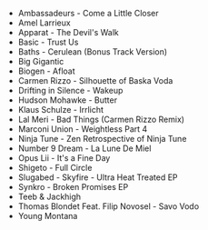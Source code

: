 * Ambassadeurs - Come a Little Closer
* Amel Larrieux
* Apparat - The Devil's Walk
* Basic - Trust Us
* Baths - Cerulean (Bonus Track Version)
* Big Gigantic
* Biogen - Afloat
* Carmen Rizzo - Silhouette of Baska Voda
* Drifting in Silence - Wakeup
* Hudson Mohawke - Butter
* Klaus Schulze - Irrlicht
* Lal Meri - Bad Things (Carmen Rizzo Remix)
* Marconi Union - Weightless Part 4
* Ninja Tune - Zen Retrospective of Ninja Tune
* Number 9 Dream - La Lune De Miel
* Opus Lii - It's a Fine Day
* Shigeto - Full Circle
* Slugabed - Skyfire - Ultra Heat Treated EP
* Synkro - Broken Promises EP
* Teeb & Jackhigh
* Thomas Blondet Feat. Filip Novosel - Savo Vodo
* Young Montana

